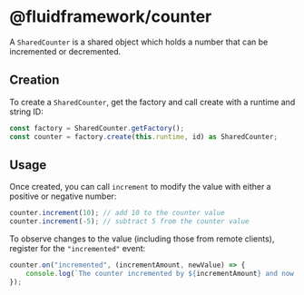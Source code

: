# @fluidframework/counter

A `SharedCounter` is a shared object which holds a number that can be incremented or decremented.

## Creation

To create a `SharedCounter`, get the factory and call create with a runtime and string ID:

```typescript
const factory = SharedCounter.getFactory();
const counter = factory.create(this.runtime, id) as SharedCounter;
```

## Usage

Once created, you can call `increment` to modify the value with either a positive or negative number:

```typescript
counter.increment(10); // add 10 to the counter value
counter.increment(-5); // subtract 5 from the counter value
```

To observe changes to the value (including those from remote clients), register for the `"incremented"` event:

```typescript
counter.on("incremented", (incrementAmount, newValue) => {
    console.log(`The counter incremented by ${incrementAmount} and now has a value of ${newValue}`);
});
```
